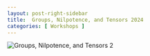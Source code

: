 ```yaml
---
layout: post-right-sidebar
title:  Groups, Nilpotence, and Tensors 2024
categories: [ Workshops ]
---
```




![Groups, Nilpotence, and Tensors 2](https://sites.google.com/view/gnat2)
